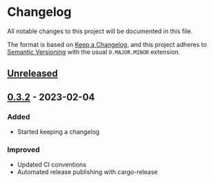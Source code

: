 # Changelog

All notable changes to this project will be documented in this file.

The format is based on [Keep a Changelog](https://keepachangelog.com/en/1.0.0/),
and this project adheres to [Semantic Versioning](https://semver.org/spec/v2.0.0.html)
with the usual `0.MAJOR.MINOR` extension.

<!--
conventional sections:
### Added      | Public API additions
### Changed    | Changes to library behavior
### Deprecated | Public API deprecations
### Fixed      | Bug fixes
### Improved   | Internal improvements
### Removed    | Public API removals
### Security   | Security-related changes (e.g. soundness fixes)
-->

## [Unreleased]

## [0.3.2] - 2023-02-04

### Added

- Started keeping a changelog

### Improved

- Updated CI conventions
- Automated release publishing with cargo-release

<!-- and now for the comparison link urls: -->

[Unreleased]: https://github.com/cad97/simple-interner/compare/v0.3.2...HEAD
[0.3.2]: https://github.com/cad97/simple-interner/compare/v0.3.1...v0.3.2
